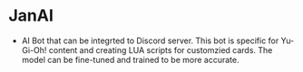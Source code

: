 # JanAI
 - AI Bot that can be integrted to Discord server. This bot is specific for Yu-Gi-Oh! content and creating LUA scripts for customzied cards. The model can be fine-tuned and trained to be more accurate.
